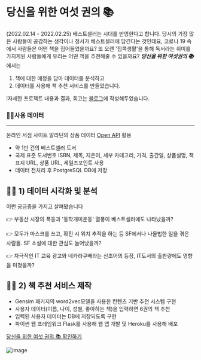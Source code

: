# 당신을 위한 여섯 권의 📚
(2022.02.14 - 2022.02.25)
베스트셀러는 시대를 반영한다고 합니다. 당시의 가장 많은 사람들이 공감하는 생각이나 정서가 베스트셀러에 담긴다는 것인데요, 코로나 19 속에서 사람들은 어떤 책을 집어들었을까요? 또 오랜 '집콕생활'을 통해 독서라는 취미를 가지게된 사람들에게 우리는 어떤 책을 추천해줄 수 있을까요? ***당신을 위한 여섯권의 📚*** 에서는 

1) 책에 대한 애정을 담아 데이터를 분석하고
2) 데이터를 사용해 책 추천 서비스를 만들었습니다.

❕자세한 프로젝트 내용과 결과, 회고는 [블로그](https://donghae0230.tistory.com/127)에 작성해두었습니다.

### 🙋‍♂️사용 데이터
---
온라인 서점 사이트 알라딘의 상품 데이터 [Open API](https://docs.google.com/document/d/1mX-WxuoGs8Hy-QalhHcvuV17n50uGI2Sg_GHofgiePE/edit) 활용
- 약 1만 건의 베스트셀러 도서 
- 국제 표준 도서번호 ISBN, 제목, 지은이, 세부 카테고리, 가격, 출간일, 상품설명, 책 표지 URL, 상품 URL, 세일즈포인트 사용
- 데이터 전처리 후 PostgreSQL DB에 저장


## 🙋‍♂️ 1) 데이터 시각화 및 분석
이런 궁금증을 가지고 살펴봤습니다

👉 부동산 시장의 폭등과 '동학개미운동' 열풍이 베스트셀러에도 나타났을까?

👉 모두가 마스크를 쓰고, 확진 시 위치 추적을 하는 등 SF에서나 나올법한 일을 겪은 사람들. SF 소설에 대한 관심도 늘어났을까? 

👉 자극적인 IT 교육 광고와 네카라쿠배라는 신조어의 등장, IT도서의 출판량에도 영향을 미쳤을까?


## 🙋‍♂️ 2) 책 추천 서비스 제작
- Gensim 패키지의 word2vec모델을 사용한 컨텐츠 기반 추천 시스템 구현
- 사용자 데이터(이름, 나이, 성별, 좋아하는 책)을 입력하면 6권의 책 추천
- 입력된 사용자 데이터는 DB에 저장되도록 구현 
- 파이썬 웹 프레임워크 Flask를 사용해 웹 앱 개발 및 Heroku를 사용해 배포

[당신을 위한 여섯 권의 📚 확인하기](http://sixbooks.herokuapp.com/)

![image](https://user-images.githubusercontent.com/53463067/158841263-1bedf1a9-cf23-4944-8ca3-29be4a078c49.png)

